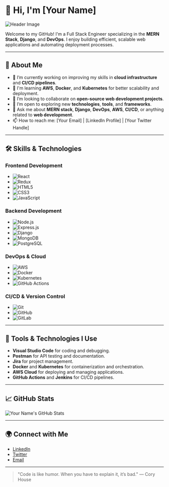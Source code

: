 # 👋 Hi, I'm [Your Name]

![Header Image](https://via.placeholder.com/1200x400?text=Welcome+to+My+GitHub)

Welcome to my GitHub! I'm a Full Stack Engineer specializing in the **MERN Stack**, **Django**, and **DevOps**. I enjoy building efficient, scalable web applications and automating deployment processes.

---

## 🚀 About Me

- 🔭 I’m currently working on improving my skills in **cloud infrastructure** and **CI/CD pipelines**.
- 🌱 I'm learning **AWS**, **Docker**, and **Kubernetes** for better scalability and deployment.
- 👯 I’m looking to collaborate on **open-source web development projects**.
- 🤔 I’m open to exploring new **technologies**, **tools**, and **frameworks**.
- 💬 Ask me about **MERN stack**, **Django**, **DevOps**, **AWS**, **CI/CD**, or anything related to **web development**.
- 📫 How to reach me: [Your Email] | [LinkedIn Profile] | [Your Twitter Handle]

---

## 🛠️ Skills & Technologies

### Frontend Development
- ![React](https://img.shields.io/badge/React.js-61DAFB?style=for-the-badge&logo=react&logoColor=black)
- ![Redux](https://img.shields.io/badge/Redux-764ABC?style=for-the-badge&logo=redux&logoColor=white)
- ![HTML5](https://img.shields.io/badge/HTML5-E34F26?style=for-the-badge&logo=html5&logoColor=white)
- ![CSS3](https://img.shields.io/badge/CSS3-1572B6?style=for-the-badge&logo=css3&logoColor=white)
- ![JavaScript](https://img.shields.io/badge/JavaScript-F7DF1E?style=for-the-badge&logo=javascript&logoColor=black)

### Backend Development
- ![Node.js](https://img.shields.io/badge/Node.js-339933?style=for-the-badge&logo=node.js&logoColor=white)
- ![Express.js](https://img.shields.io/badge/Express.js-000000?style=for-the-badge&logo=express&logoColor=white)
- ![Django](https://img.shields.io/badge/Django-092D42?style=for-the-badge&logo=django&logoColor=white)
- ![MongoDB](https://img.shields.io/badge/MongoDB-47A248?style=for-the-badge&logo=mongodb&logoColor=white)
- ![PostgreSQL](https://img.shields.io/badge/PostgreSQL-336791?style=for-the-badge&logo=postgresql&logoColor=white)

### DevOps & Cloud
- ![AWS](https://img.shields.io/badge/Amazon_AWS-232F3E?style=for-the-badge&logo=amazon-aws&logoColor=white)
- ![Docker](https://img.shields.io/badge/Docker-2496ED?style=for-the-badge&logo=docker&logoColor=white)
- ![Kubernetes](https://img.shields.io/badge/Kubernetes-326CE5?style=for-the-badge&logo=kubernetes&logoColor=white)
- ![GitHub Actions](https://img.shields.io/badge/GitHub_Actions-2088FF?style=for-the-badge&logo=github-actions&logoColor=white)

### CI/CD & Version Control
- ![Git](https://img.shields.io/badge/Git-F05032?style=for-the-badge&logo=git&logoColor=white)
- ![GitHub](https://img.shields.io/badge/GitHub-181717?style=for-the-badge&logo=github&logoColor=white)
- ![GitLab](https://img.shields.io/badge/GitLab-FCA121?style=for-the-badge&logo=gitlab&logoColor=white)

---

## 🔧 Tools & Technologies I Use

- **Visual Studio Code** for coding and debugging.
- **Postman** for API testing and documentation.
- **Jira** for project management.
- **Docker** and **Kubernetes** for containerization and orchestration.
- **AWS Cloud** for deploying and managing applications.
- **GitHub Actions** and **Jenkins** for CI/CD pipelines.

---

## 📈 GitHub Stats

![Your Name's GitHub Stats](https://github-readme-stats.vercel.app/api?username=your-github-username&show_icons=true&hide_title=true&count_private=true&hide=prs&theme=radical)

---

## 🌍 Connect with Me

- [LinkedIn](https://www.linkedin.com/in/your-linkedin-profile)
- [Twitter](https://twitter.com/your-twitter-handle)
- [Email](mailto:your-email@example.com)

---

> "Code is like humor. When you have to explain it, it’s bad." — Cory House
